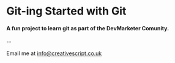 # Git-ing Started with Git

#### A fun project to learn git as part of the **DevMarketer** Comunity.

-- 

Email me at [info@creativescript.co.uk](Mailto:info@creativescript.co.uk)